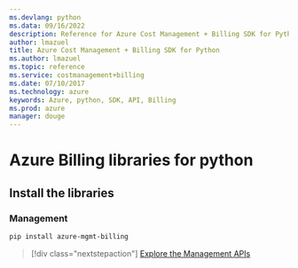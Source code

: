 ```yaml
---
ms.devlang: python
ms.data: 09/16/2022
description: Reference for Azure Cost Management + Billing SDK for Python
author: lmazuel
title: Azure Cost Management + Billing SDK for Python
ms.author: lmazuel
ms.topic: reference
ms.service: costmanagement+billing
ms.date: 07/10/2017
ms.technology: azure
keywords: Azure, python, SDK, API, Billing
ms.prod: azure
manager: douge
---
```

# Azure Billing libraries for python

## Install the libraries


### Management

```bash
pip install azure-mgmt-billing
```
> [!div class="nextstepaction"]
> [Explore the Management APIs](/python/api/overview/azure/billing/management)